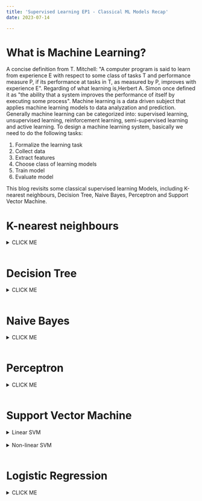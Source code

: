 ```yaml
---
title: 'Supervised Learning EP1 - Classical ML Models Recap'
date: 2023-07-14

---
```


What is Machine Learning?
======
A concise definition from T. Mitchell: "A computer program is said to learn from experience E with respect to some class of tasks T and performance measure P, if its performance at tasks in T, as measured by P, improves with experience E". Regarding of what learning is,Herbert A. Simon once defined it as "the ability that a system improves the performance of itself by executing some process". Machine learning is a data driven subject that applies machine learning models to data analyzation and prediction. Generally machine learning can be categorized into: supervised learning, unsupervised learning, reinforcement learning, semi-supervised learning and active learning. To design a machine learning system, basically we need to do the following tasks:<br>
1. Formalize the learning task<br>
2. Collect data<br>
3. Extract features<br>
4. Choose class of learning models<br>
5. Train model<br>
6. Evaluate model<br>

This blog revisits some classical supervised learning Models, including K-nearest neighbours, Decision Tree, Naive Bayes, Perceptron and Support Vector Machine.

K-nearest neighbours
======
<details><summary>CLICK ME</summary>

Here's how a basic KNN model works in classification tasks: Given a new instance $x_{new}$, find it's K nearest neighbours and then assign $x_{new}$ to the majority class, aka, majority voting (return mean distances from all K instances in regression tasks).<br> 
We usually pick Euclidean distance to measuring the distance between instances, generally a distance function $d$ should satisfy the following properties: for any instances x, y, z in the sampling set,<br>

1. $d(x, x) = 0;$<br>
2. $d(x, y) = d(y, x);$<br>
3. $d(x, y) + d(y, z) ≥ d(x, z);$<br>


Also we'd like to define distance as non-negetive value to avoid troubles, Minkowski distance is the perfect candidate.<br>
Good to know some characteristics of k-nearest neighbour learning:<br>
1. Instance-based learning or lazy learning: The model just memorizes training data. Computation is mostly deferred to the classification phase when there is a test example to be processed. Efficient methods such as kd-tree are usually used to accelarate computation speed.<br>
2. Local learner: assumes prediction should be mainly influenced by nearby instances<br>
3. Uniform feature weighting: all features are uniformly weighted in computing distances
</details>
<br>


Decision Tree
======
<details><summary>CLICK ME</summary>

Usually learning a decision tree contains 3 steps: attribute selection, tree generation and pruning. Classical methods such as ID3 (Quinlan 1986), C4-5 (Quinlan 1993) take a greedy top-down learning strategy. For each ndoe, start from the root with full training set and 
1. Choose the best attribute to be evaluated;
2. Split node training set into children and form child node according to value of chosen attribute;
3. Stop splitting a node if it contains examples from a single class, or there are no more attributes to test.

The best attribute is chosen based on information gain (IG). The IG of attribute A on training dataset D is defined as the difference between the entropy of dataset $H(D)$ and the conditional entropy $H(D|A)$ of D given A. 
$$
IG(D,A) = H(D)-H(D|A)
$$
In information theory, entropy measures the uncertainty of random variables. Given a discrete random variable $X$ that takes a number n of
possible values, we have the probability distribution $P$ and entropy $H$:
$$
P(X=x_i) = p_i, i = 1, 2, ..., n \\
H(X) = - \sum_{i=1}^n p_i log_2 p_i
$$
If we have 2 discrete random variables $(X, Y)$, the conditional entropy $H(Y|X)$ denotes the uncertainty of $Y$ known $X$, as defined below:
$$
H(Y|X) = \sum_{i=1}^n p_i H(Y|X=x_i)
$$

In classification tasks, the entropy of a set of labelled examples $H(D)$ measures its label inhomogeneity.  $H(D|A)$ represents the sum of entropies of subsets of examples obtained partitioning over A values, weighted by their respective sizes. An attribute with high information gain tends to produce homogeneous groups in terms of labels, thus favouring their classification.<br>
The information gain criterion tends to prefer attributes with a large number of possible values. Considering an extreme, the unique ID of each example is an attribute perfectly splitting the data into singletons, but it
will be of no use on new examples. A measure of such spread is the entropy of the dataset wrt the attribute value instead of the class value.
$$
H_A(D) = - \sum_{v \in Values(A)} \frac{\lvert D_v \rvert}{\lvert D \rvert} log_2 \frac{\lvert D_v \rvert}{\lvert D \rvert} 
$$
The information gain ratio (IGR) measures downweights the information gain by such attribute value entropy.
$$
IGR(D, A) = \frac{IG(D, A)}{H_A(D)}
$$
Pruing is necessary, since a complex tree can easily overfit the training set, and sometimes requiring that each leaf has only examples of a certain class can lead to very complex trees. It is possible to accept impure leaves, assigning them the label of the majority of their training examples. **Pre-pruning** decides whether to stop splitting a node even if it contains training examples with different labels, while **post-pruning** learns a full tree and successively prune it removing subtrees Usuallly there is a labeled validate set for **post-pruning** to improve the performance of the model. Here's the procedures:<br>
1. For each node in the tree: evaluate the performance on the validation set when removing the subtree rooted at it;
2. If all node removals worsen performance, STOP;
3. Choose the node whose removal has the best performance improvement;
4. Replace the subtree rooted at it with a leaf;
5. Assign to the leaf the majority label of all examples in the subtree;
6. Return to step 1.

Decision tree also applies to continuous-valued attributes by discreting the continuous values. Discretization threshold can be chosen in order to maximize the attribute quality criterion (e.g. infogain). Procedure:
1. Examples are sorted according to their continuous attribute values;
2. For each pair of successive examples having different labels, a candidate threshold is placed as the average of the two attribute values;
3. For each candidate threshold, the infogain achieved splitting examples according to it is computed;
4. The threshold producing the higher infogain is used to discretize the attribute;

</details>
<br>

Naive Bayes
======
<details><summary>CLICK ME</summary>

Naive Bayes is a classifier based on Bayes' theorem and conditional probability independence assumption. Each input instance $x$ is described by a conjunction of attribute values $(a_1,..., a_m)$. The output class label belongs to s finite label set $Y$. The task is predicting the MAP target value given the instance
{{< math >}}
$$
\begin{aligned}
y^* = argmax_{y_i \in Y}P(y_i|x) & = argmax_{y_i \in Y} \frac{P(a_1,...,a_m|y_i)P(y_i)}{P(a_1,...,a_m)} \\
& = argmax_{y_i \in Y} P(a_1,...,a_m|y_i)P(y_i)
\end{aligned}
$$
{{< /math >}}
Naive Bayes classifier learns the joint probability distribution of instance and labels, and then predicts the MAP target value for the new instance. However, class conditional probabilities $P(a_1,...,a_m|y_i)$ are hard to learn, as the number of terms is equal to the number of possible instances times the number of target values. Naive Bayes assumption simplifies this problem by assuming that attribute values are independent of each other given the target value:
{{< math >}}
$$
\begin{aligned}
P(a_1,...,a_m|y_i) &= \prod_{j=1}^m P(a_j|y_i) \\
y^* &= argmax_{y_i \in Y}\prod_{j=1}^m P(a_j|y_i)P(y_i)
\end{aligned}
$$
{{< /math >}}
Thus parameters to be learned reduce to the number of possible attribute values times the number of possible target values. The priors $P(y_i)$  can be learned as the fraction of training set instances having each target value, aka maximum-likelihood estimatimation (MLE), while $P(a_j=v_k|y_i=c)$ can also be learned as the fraction of times the attribute value $v_k$ was observed in training examples of class $c$. Suppose there are N instances in the training set, we have:
{{< math >}}
$$
\begin{aligned}
P(a_j=v_k|y_i=c) &= \frac{\sum_{i=1}^N I(a_j=v_k,y_i=c)}{\sum_{i=1}^N I(y_i=c)}\\
&=\frac{N_{kc}}{N_c}
\end{aligned}
$$
{{< /math >}}
Considering that the probability from MLE could be 0, which would affect the final caculation of Posterior probability and lead to bad results, we use Bayes estimation to add priors of attributes. Assume a Dirichlet prior distribution (with parameters $\alpha_{1c},...,\alpha_{kc}$) for attribute parameters, the posterior distribution for attribute parameters is again multinomial, we have:
$$
P(a_j=v_k|y_i=c) = \frac{N_{kc}+\alpha_{kc}}{N_c+\alpha_{c}}
$$

</details>
<br>

Perceptron
======
<details><summary>CLICK ME</summary>

Perceptron is a Linear classifier for solving binary classification problems. For training dataset $D$, perceptron learns a hyperplane $\omega x + b=0$ that separates instances:
{{< math >}}
$$
\begin{gather}
D = \{(x_1,y_1),(x_2,y_2),...,(x_N,y_N)\} \ where\ 
x_i \in R^n, y_i \in \{-1, +1\}\\
f(x)=sign(\omega x + b)
\end{gather}
$$
{{< /math >}}
Assume that the dataset is linear separable, i.e. for all instances $x_i$ with positive label $y_i=+1$, $\omega x + b \gt 0$; for all instances $x_i$ with negetive label $y_i=-1$, $\omega x + b \lt 0$. <br>
To find the ideal hyperplane, instead of directly minimizing the total number of misclassified instances, perceptron minimize the sum of distances from misclassified instances $x_i \in M$ to the hyperplane. In this case the loss function is continuously differentiable wrt $(\omega,b)$ and can be optimized by Stochastic Gradient Descent (SGD).
$$
L(\omega,b)=-\sum_{x_i \in M}y_i(\omega x_i+b)
$$

The training procedure:
1. Initialize $\omega_0$, $b_0$;
2. Pick a instance with label $(x_i,y_i)$;
3. If $y_i(\omega x_i+b) \leq 0$, 
{{< math >}}
$$
\begin{aligned}
\omega &= \omega+\eta x_iy_i \\
b &= b+\eta y_i
\end{aligned}
$$
{{< /math >}}
4. Loop over step 2 ~ 3 until there is no misclassified instance.<br>

Note that the ideal hyperplane is not unique, Perceptron could generate different solutions with different initialized $\omega_0$, $b_0$ or non-identical misclassified instances picked during learning.

</details>
<br>


Support Vector Machine
======
<details><summary>Linear SVM</summary>

Support Vector Machine (SVM) is a linear classifier selecting hyperplane maximizing separation margin between classes (large margin classifiers), with solution only depends on a small subset of training examples (support vectors).
Considering classifying a linearly separable dataset $Set_{train}$ into 2 classes:
{{< math >}}
$$
Set_{train}: \{(x_1,y_1),(x_2,y_2),...,(x_N,y_N)\} \ where\ 
x_i \in R^n, y_i \in \{-1, +1\}
$$
{{< /math >}}

Usually we will find infinite number of hyperplanes defined by $(\omega, b)$ to seperate the data correctly (e.g. using perceptron), while we can find the optimal hyperplane $(\omega^\*, b^\*)$ by maximizing the geometric margin $\gamma$ <br>

{{< math >}}
$$
\begin{aligned}
\gamma &= \min \gamma_i,\\
\gamma_i &= y_i(\frac{\omega}{\lVert \omega \rVert} x_i+ \frac{b}{\lVert \omega \rVert}), i=1,...,N
\end{aligned}
$$
{{< /math >}}

Note that for a certain hyperplane $\omega x_i + b = 0$, the distance between instance $x_i$ and the hyperplane is $\frac{1}{\lVert \omega \rVert} \lvert \omega x_i+ b \rvert$. Large distance denotes high confidence, and label class $y_i$ denotes the correctness of classfication for $x_i$.  
Finding $(\omega^\*, b^\*)$ for a hard margin SVM is a constrained optimization problem:
{{< math >}}
$$
\begin{aligned}
&\max_{\omega,b} \  \gamma\\
&s.t. \  y_i(\frac{\omega}{\lVert \omega \rVert} x_i+ \frac{b}{\lVert \omega \rVert}) \geq\gamma, i=1,...,N
\end{aligned}
$$
{{< /math >}}

Substitute geometric margin with $\gamma=\frac{\check{\gamma}}{\lVert \omega \rVert}$, where $\gamma_i$ is the functional margin or confidence margin $\check{\gamma_i}=y_i(\omega x_i+ b)$:
{{< math >}}
$$
\begin{aligned}
&\max_{\omega,b} \  \frac{\check{\gamma}}{\lVert \omega \rVert}\\
&s.t. \  y_i(\omega x_i+ b) \geq\check{\gamma}, i=1,...,N
\end{aligned}
$$
{{< /math >}}

Considering that there is an infinite number of equivalent formulation for the same hyperplane:
{{< math >}}
$$
\begin{aligned}
\omega x_i+ b&=0\\
\alpha(\omega x_i+ b)&=0, \  \forall \alpha \neq0
\end{aligned}
$$
{{< /math >}}

The canonical hyperplane is the hyperplane having functional/confidence margin equal to 1.
We can substitute $\check{\gamma} = 1$ since the problem is equivalent for any $\check{\gamma}$, and convert $\max \frac{1}{\lVert \omega \rVert}$ to its equivalent problem $\min \frac{1}{2} \lVert \omega \rVert ^2$. Now we are dealing with a convex quadratic programming problem (objective is quadratic, points satisfying constraints form a convex set):
{{< math >}}
$$
\begin{aligned}
&\min_{\omega,b} \  \frac{1}{2} \lVert \omega \rVert ^2\\
&s.t. \  y_i(\omega x_i+ b)-1 \geq0, i=1,...,N
\end{aligned}
$$
{{< /math >}}

After solving the convex optimization problem, we will get the hyperplane for separating instances. The hyperplane exists and is unique for a linear separable dataset.
{{< math >}}
$$
\begin{gather}
\omega^*x+b^*=0\\
f(x)=sign(\omega^*x+b^*)
\end{gather}
$$
{{< /math >}}

$f(x)$ is the decision function for classification. The above method is maximum margin method, the learning algorithm of Linear SVM. Now let's solve this constrained optimization problem. First build lagrange function:
{{< math >}}
$$
\begin{gather}
L(\omega,b,\alpha)=\frac{1}{2}\lVert \omega \rVert^2 - \sum_{i=1}^N \alpha_i y_i(\omega x_i+b)+\sum_{i=1}^N \alpha_i \\
\alpha_i \geq 0, i=1,2,...,N
\end{gather}
$$
{{< /math >}}
where $\alpha_i$ is lagrange multiplier. Considering that we can set $\alpha_i \to +\infty$ for any $\omega,b$ that not satisfy the constraint $ y_i(\omega x_i+ b)-1 \geq0$:
{{< math >}}
$$
\max_{\alpha}L(\omega,b,\alpha)=\begin{cases}
\frac{1}{2}\lVert \omega \rVert^2, \text{constraint satisfied}\\
+\infty
\end{cases}
$$
{{< /math >}}
so the original problem is equivalent to the following problem:
$$
\min_{\omega,b} \max_{\alpha}L(\omega,b,\alpha)
$$

The Lagrangian is minimized wrt $\omega, b$ and maximized wrt $\alpha_i$ (solution is a saddle point).<br>
Usually we tackle this min-max problem by solving its dual problem:
$$
\max_{\alpha} \min_{\omega,b}L(\omega,b,\alpha)
$$

First, minimize $L(\omega,b,\alpha)$ wrt $\omega,b$ by setting partial derivatives to zero:
{{< math >}}
$$
\frac{\partial}{\partial \omega}L(\omega,b,\alpha)=0 \Rightarrow \omega=\sum_{i=1}^m \alpha_i y_i x_i\\
\frac{\partial}{\partial b}L(\omega,b,\alpha)=0 \Rightarrow \sum_{i=1}^m \alpha_i y_i =0
$$
{{< /math >}}
Substituting in the Lagrangian:
{{< math >}}
$$
\begin{aligned}
\min_{\omega,b}L(\omega,b,\alpha)=& \frac{1}{2}\lVert \omega \rVert^2 - \sum_{i=1}^N \alpha_i y_i(\omega x_i+b)+\sum_{i=1}^N \alpha_i \\
=&\frac{1}{2} \sum_{i=1}^N \sum_{j=1}^N \alpha_i \alpha_j y_i y_j(x_i x_j)-\sum_{i=1}^N \alpha_i y_i ((\sum_{j=1}^N \alpha_j y_j x_j)x_i+b)+\sum_{i=1}^N \alpha_i\\
=&-\frac{1}{2} \sum_{i=1}^N \sum_{j=1}^N \alpha_i \alpha_j y_i y_j(x_i x_j)+\sum_{i=1}^N \alpha_i
\end{aligned}
$$
{{< /math >}}
Then the dual problem is:
{{< math >}}
$$
\begin{aligned}
\max_{\alpha}  \ &-\frac{1}{2} \sum_{i=1}^N \sum_{j=1}^N \alpha_i \alpha_j y_i y_j(x_i x_j)+\sum_{i=1}^N \alpha_i \\
s.t. \ &\sum_{i=1}^N \alpha_i y_i=0\\
& \alpha_i \geq 0, i=1,2,...,N
\end{aligned}
$$
{{< /math >}}
Still a constrainted quadratic optimization problem.
The solution $(\omega^*,b^*,\alpha^*)$ to the dual problem is the same as the primal problem when Karush-Khun-Tucker (KKT) conditions are satisfied. In this case, KKT conditions:

{{< math >}}
$$
\begin{gather}
\frac{\partial}{\partial \omega}L(\omega,b,\alpha)=0 \\
\alpha_i^* \geq 0, i=1,2,...,N\\
y_i(\omega^* x_i+b^*)-1 \geq 0,  i=1,2,...,N\\
\alpha_i^*(y_i(\omega^* x_i+b^*)-1)=0, i=1,2,...,N\\
\end{gather}
$$
{{< /math >}}

From the KKT conditions we know that only points stay on the minimal confidence hyperplane, which are called support vectors, contribute to the final decision function $f(x)$:
$$
y_i(\omega^* x_i+b^*)=1
$$

while others points has no contribution since their multiplier have to be zero according to KKT conditions (they could be removed from the training set). SVM are sparse, which means they typically have few support vectors.
We notice that dual formulation is easier to solve (simpler constraints) compared with primal formulation. The dual formulation has $N$ variables (number of training examples), while primal formulation has $d + 1$ variables (number of features +1). Depend on the problem, one can choose the primal formulation if it has much less variables.
The bias $b$ can be computed from KKT conditions. Given an arbitrary support vector $x_i$ the KKT conditions imply:
{{< math >}}
$$
\begin{gather}
y_i(\omega^* x_i+b^*)=1\\
b^*=\frac{1-y_i \omega^*x_i}{y_i}
\end{gather}
$$
{{< /math >}}

For robustness, the bias is usually averaged over all support vectors.
We also have the dual SVM decision function by substituting $\omega=\sum_{i=1}^N \alpha_i y_i x_i$:
$$
f(x)= sign(\omega x + b)=sign (\sum_{i=1}^N \alpha_i y_i (x_i x)+b)
$$

The decision function is a linear combination of dot products between training points and the test point, which denotes the similarity. Weights of the combination are $\alpha_i y_i$: large $\alpha_i$ implies large contribution towards class $y_i$ (times the similarity).<br>
The above mentioned SVM is called hard margin SVM, used for dataset that is strictly linear seperable. For linear seperable dataset with outliers, we can still use SVM by adding slack variables to constraints, which is called soft margin SVM.

</details>
<br>

<details><summary>Non-linear SVM</summary>

Non-linearly separable problems need a higher expressive power (i.e. more complex feature combinations). Non-linear SVM maps input examples in a higher dimensional feature space where a non-linear problem is transformed into a linear problem, and perform linear classification in this higher dimensional space.
$$
\Phi: \mathcal{X} \to \mathcal{H}
$$
where $\Phi$ is a function mapping each example in the input space $\mathcal{X}$ to a higher dimensional space $\mathcal{H}$. The feature mapping should increase the expressive power of the representation (e.g. introducing features which are combinations of input features). Examples should be (approximately) linearly separable in the mapped space. SVM algorithm is applied just replacing $x$ with $\Phi(x)$:
{{< math >}}
$$
\begin{aligned}
f(x)=& \ \omega \Phi(x)+b \\
=& \sum_{i=1}^N \alpha_i y_i \Phi(x_i) \Phi(x)+b\\
=& \sum_{i=1}^N \alpha_i y_i K(x_i,x)+b
\end{aligned}
$$
{{< /math >}}
where $K(x_i,x)$ is kernel function, defined as the dot product of $\Phi(x_i)$ and $\Phi(x)$:
$$
K(x_i,x)=\Phi(x_i) \Phi(x)
$$

Here are several common used kernel functions.
1. polynomial kernel function:
$$
K(x,z)=(xz+1)^p
$$

2. Gaussian kernel function:
$$
K(x,z)=exp(- \frac{\lVert x-z \rVert ^2}{2 \sigma^2})
$$
 
SVM also works in regression tasks, this blog will not jump into it.

</details>
<br>

Logistic Regression
======
<details><summary>CLICK ME</summary>

Logistic regression model classify instances based on conditional probability. Here is logistic distribution:
{{< math >}}
$$
\begin{aligned}
F(x)&=P(X \leq x)=\frac{1}{1+e^{-(x-\mu) \ / \gamma}} \\
f(x)&=\frac{e^{-(x-\mu) \ / \gamma}}{\gamma (1+e^{-(x-\mu) \ / \gamma})^2}
\end{aligned}
$$
{{< /math >}}

Binomial logistic regression model:

{{< math >}}
$$
\begin{aligned}
P(Y=1|x)&=\frac{exp(\omega x+b)}{1+exp(\omega x+b)}\\
P(Y=0|x)&=1-P(Y=1|x) =\frac{1}{1+exp(\omega x+b)}
\end{aligned}
$$
{{< /math >}}
where $x \in R^n$ is input, $Y \in \{0,1 \}$ is output, $\omega \in R^n$ is weight, $b \in R$ is bias. For convenience, we can simplify the equations as:
{{< math >}}
$$
\begin{aligned}
P(Y=1|x)&=\frac{exp(\omega x)}{1+exp(\omega x)}\\
P(Y=0|x)&=\frac{1}{1+exp(\omega x)}
\end{aligned}
$$ 
{{< /math >}}
by setting $\omega = (\omega^{(1)},\omega^{(2)},...,\omega^{(n)},b)^T$, $x=(x^{(1)},x^{(2)},...,x^{(n)},1)^T$. We can tell when the linear combination approaches positive infinity $\omega b \to +\infty$, the conditional probability approaches 1, and vice versa Learn model parameter $\omega, b$ by maximum likelihood estimation (MLE). Set 
$$
P(Y=1|x)=\sigma(x), P(Y=0|x)=1-\sigma(x)
$$

{{< math >}}
$$
P(y_i|x_i;\omega)= \begin{cases}
\sigma(x_i),y_i=1\\
1-\sigma(x_i),y_i=0
\end{cases}\\
$$
{{< /math >}}
Rewrite it as:
$$
P(y_i|x_i;\omega)=\sigma(x_i)^{y_i}(1-\sigma(x_i))^{1-y_i}
$$
Likelihood function:
$$
\prod_{i=1}^N \sigma(x_i)^{y_i}(1-\sigma(x_i))^{1-y_i}
$$
Log-likelihood function:
{{< math >}}
$$
\begin{aligned}
L(\omega)=& \sum_{i=1}^N[y_i log \sigma (x_i)+(1-y_i)log(1-\sigma(x_i))]\\
=& \sum_{i=1}^N[y_i log \frac{\sigma(x_i)}{1-\sigma(x_i)}+log(1-\sigma(x_i))]\\
=&\sum_{i=1}^N[y_i(\omega x_i)-log(1+exp(\omega x_i))]
\end{aligned}
$$
{{< /math >}}
Maximize $L(\omega)$ to find $\omega$ using gradient descent or Newton method. 

Multi-nominal logistic regression model for multi-class classification task, suppose we have $K$ classes $Y \in \{ 1,2,...,K \}$:
{{< math >}}
$$
\begin{aligned}
P(Y=k|x)&=\frac{exp(\omega_k x)}{1+\sum_{k=1}^{K-1}exp(\omega_k x)}, k = 1,2,...,K-1\\
P(Y=K|x)&=\frac{1}{1+\sum_{k=1}^{K-1}exp(\omega_k x)}
\end{aligned}
$$
{{< /math >}}
where $x \in R^{n+1}$, $\omega_k \in R^{n+1}$. Parameter estimation follows the same scheme in binomial logistic regression model.

</details>